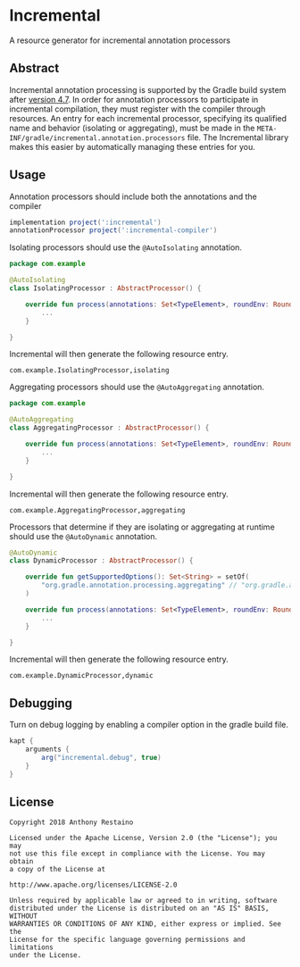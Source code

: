 # Incremental
A resource generator for incremental annotation processors

## Abstract

Incremental annotation processing is supported by the Gradle build system after [version 4.7](https://docs.gradle.org/4.7/userguide/java_plugin.html#sec:incremental_annotation_processing). In order for annotation processors to participate in incremental compilation, they must register with the compiler through resources. An entry for each incremental processor, specifying its qualified name and behavior (isolating or aggregating), must be made in the `META-INF/gradle/incremental.annotation.processors` file. The Incremental library makes this easier by automatically managing these entries for you.

## Usage

Annotation processors should include both the annotations and the compiler

```groovy
implementation project(':incremental')
annotationProcessor project(':incremental-compiler')
```

Isolating processors should use the `@AutoIsolating` annotation.

```kotlin
package com.example

@AutoIsolating
class IsolatingProcessor : AbstractProcessor() {

    override fun process(annotations: Set<TypeElement>, roundEnv: RoundEnvironment): Boolean {
        ...
    }

}
```

Incremental will then generate the following resource entry.

```
com.example.IsolatingProcessor,isolating
```

Aggregating processors should use the `@AutoAggregating` annotation.

```kotlin
package com.example

@AutoAggregating
class AggregatingProcessor : AbstractProcessor() {

    override fun process(annotations: Set<TypeElement>, roundEnv: RoundEnvironment): Boolean {
        ...
    }

}
```

Incremental will then generate the following resource entry.

```
com.example.AggregatingProcessor,aggregating
```

Processors that determine if they are isolating or aggregating at runtime should use the `@AutoDynamic` annotation.

```kotlin
@AutoDynamic
class DynamicProcessor : AbstractProcessor() {

    override fun getSupportedOptions(): Set<String> = setOf(
        "org.gradle.annotation.processing.aggregating" // "org.gradle.annotation.processing.isolating"
    )

    override fun process(annotations: Set<TypeElement>, roundEnv: RoundEnvironment): Boolean {
        ...
    }

}
```

Incremental will then generate the following resource entry.

```
com.example.DynamicProcessor,dynamic
```

## Debugging

Turn on debug logging by enabling a compiler option in the gradle build file.

```gradle
kapt {
    arguments {
        arg("incremental.debug", true)
    }
}
```

## License
```
Copyright 2018 Anthony Restaino

Licensed under the Apache License, Version 2.0 (the "License"); you may 
not use this file except in compliance with the License. You may obtain 
a copy of the License at

http://www.apache.org/licenses/LICENSE-2.0

Unless required by applicable law or agreed to in writing, software 
distributed under the License is distributed on an "AS IS" BASIS, WITHOUT 
WARRANTIES OR CONDITIONS OF ANY KIND, either express or implied. See the 
License for the specific language governing permissions and limitations 
under the License.
```
